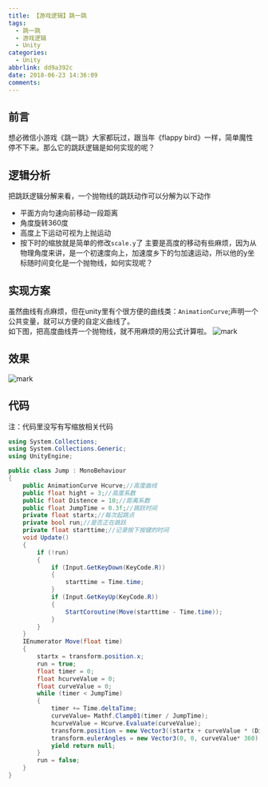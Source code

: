 ```yaml
---
title: 【游戏逻辑】跳一跳
tags:
  - 跳一跳
  - 游戏逻辑
  - Unity
categories:
  - Unity
abbrlink: dd9a392c
date: 2018-06-23 14:36:09
comments:
---
```


## 前言 
想必微信小游戏《跳一跳》大家都玩过，跟当年《flappy bird》一样，简单魔性停不下来。那么它的跳跃逻辑是如何实现的呢？ 
 <!-- more -->
## 逻辑分析
把跳跃逻辑分解来看，一个抛物线的跳跃动作可以分解为以下动作
* 平面方向匀速向前移动一段距离
* 角度旋转360度
* 高度上下运动可视为上抛运动  
* 按下时的缩放就是简单的修改`scale.y`了
主要是高度的移动有些麻烦，因为从物理角度来讲，是一个初速度向上，加速度乡下的匀加速运动，所以他的y坐标随时间变化是一个抛物线，如何实现呢？
## 实现方案  
虽然曲线有点麻烦，但在unity里有个很方便的曲线类：`AnimationCurve`;声明一个公共变量，就可以方便的自定义曲线了。  
如下图，把高度曲线弄一个抛物线，就不用麻烦的用公式计算啦。
![mark](http://p3goxj4ar.bkt.clouddn.com/blog/180623/aCAcD3CGHf.png?imageslim)
## 效果
![mark](http://p3goxj4ar.bkt.clouddn.com/blog/180623/d4Dc6GdBIj.gif)

## 代码
注：代码里没写有写缩放相关代码
``` C#
using System.Collections;
using System.Collections.Generic;
using UnityEngine;

public class Jump : MonoBehaviour
{
    public AnimationCurve Hcurve;//高度曲线
    public float hight = 3;//高度系数
    public float Distence = 10;//距离系数
    public float JumpTime = 0.3f;//跳跃时间
    private float startx;//每次起跳点
    private bool run;//是否正在跳跃
    private float starttime;//记录按下按键的时间
    void Update()
    {
        if (!run)
        {
            if (Input.GetKeyDown(KeyCode.R))
            {
                starttime = Time.time;
            }
            if (Input.GetKeyUp(KeyCode.R))
            {
                StartCoroutine(Move(starttime - Time.time));
            }
        }
    }
    IEnumerator Move(float time)
    {
        startx = transform.position.x;
        run = true;
        float timer = 0;
        float hcurveValue = 0;
        float curveValue = 0;
        while (timer < JumpTime)
        {
            timer += Time.deltaTime;
			curveValue= Mathf.Clamp01(timer / JumpTime);
            hcurveValue = Hcurve.Evaluate(curveValue);
            transform.position = new Vector3((startx + curveValue * (Distence * time)), hcurveValue * hight, 0);
            transform.eulerAngles = new Vector3(0, 0, curveValue* 360);
            yield return null;
        }
        run = false;
    }
}
```